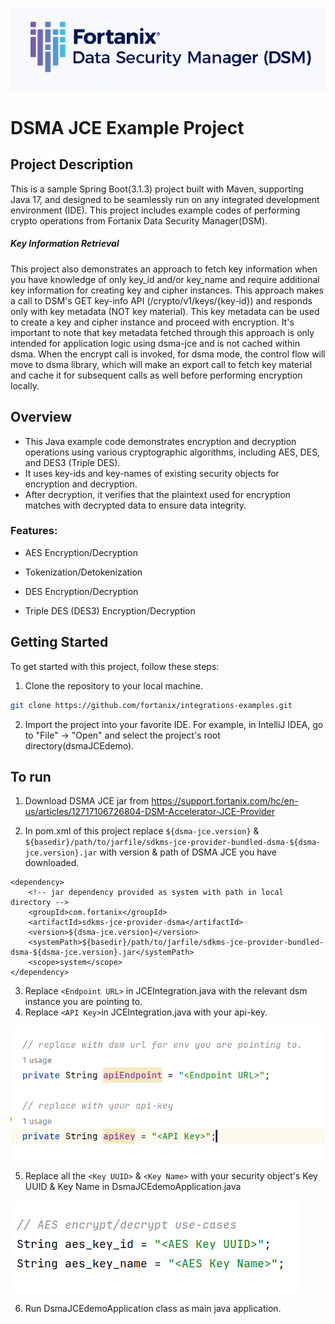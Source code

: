 ![fortanix-logo](images/fortanix-logo.png)

# DSMA JCE Example Project

## Project Description
This is a sample Spring Boot(3.1.3) project built with Maven, supporting Java 17, and designed to be seamlessly run on any integrated development environment (IDE). This project includes example codes of performing crypto operations from Fortanix Data Security Manager(DSM).

##### Key Information Retrieval
This project also demonstrates an approach to fetch key information when you have knowledge of only key_id and/or key_name and require additional key information for creating key and cipher instances. This approach makes a call to DSM's GET key-info API (/crypto/v1/keys/{key-id}) and responds only with key metadata (NOT key material). This key metadata can be used to create a key and cipher instance and proceed with encryption. It's important to note that key metadata fetched through this approach is only intended for application logic using dsma-jce and is not cached within dsma. When the encrypt call is invoked, for dsma mode, the control flow will move to dsma library, which will make an export call to fetch key material and cache it for subsequent calls as well before performing encryption locally.

## Overview

* This Java example code demonstrates encryption and decryption operations using various cryptographic algorithms, including AES, DES, and DES3 (Triple DES).
* It uses key-ids and key-names of existing security objects for encryption and decryption.
* After decryption, it verifies that the plaintext used for encryption matches with decrypted data to ensure data integrity.

### Features:

* AES Encryption/Decryption

* Tokenization/Detokenization

* DES Encryption/Decryption

* Triple DES (DES3) Encryption/Decryption


## Getting Started

To get started with this project, follow these steps:

1. Clone the repository to your local machine.

```bash
git clone https://github.com/fortanix/integrations-examples.git
```
2. Import the project into your favorite IDE. For example, in IntelliJ IDEA, go to "File" -> "Open" and select the project's root directory(dsmaJCEdemo).

## To run

1. Download DSMA JCE jar from https://support.fortanix.com/hc/en-us/articles/12717106726804-DSM-Accelerator-JCE-Provider

2. In pom.xml of this project replace `${dsma-jce.version}` & `${basedir}/path/to/jarfile/sdkms-jce-provider-bundled-dsma-${dsma-jce.version}.jar` with version & path of DSMA JCE you have downloaded.
```
<dependency>
    <!-- jar dependency provided as system with path in local directory -->
    <groupId>com.fortanix</groupId>
    <artifactId>sdkms-jce-provider-dsma</artifactId>
    <version>${dsma-jce.version}</version>
    <systemPath>${basedir}/path/to/jarfile/sdkms-jce-provider-bundled-dsma-${dsma-jce.version}.jar</systemPath>
    <scope>system</scope>
</dependency>
```

3. Replace `<Endpoint URL>` in JCEIntegration.java with the relevant dsm instance you are pointing to.
4. Replace `<API Key>`in JCEIntegration.java with your api-key.

![Configuration](images/Configuration.png)

5. Replace all the `<Key UUID>` & `<Key Name>` with your security object's Key UUID & Key Name in DsmaJCEdemoApplication.java

![Key-config](images/Key-config.png)

6. Run DsmaJCEdemoApplication class as main java application.